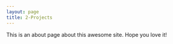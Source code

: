 ```yaml
---
layout: page
title: 2-Projects
---
```


This is an about page about this awesome site.
Hope you love it!

